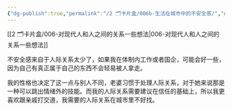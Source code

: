 ```yaml
---
{"dg-publish":true,"permalink":"/2 🗂️卡片盒/006b-生活在城市中的不安全感/","noteIcon":"1","created":"2024-08-29T09:08:00","updated":"2024-10-04T09:12"}
---
```



[[2 🗂️卡片盒/006-对现代人和人之间的关系一些想法\|006-对现代人和人之间的关系一些想法]]

不安全感来自于人际关系太少了，如果我在体制内工作或者国企，可能会好一些，因为自己有真正属于自己的东西不会轻易被人拿走。

我的性格也决定了这一点与别人不同，老婆习惯于处理人际关系，对于她来说那是一种可以跳出情绪外的技能。而我的人际关系需要建议在信任的基础上，所以我更喜欢跟亲戚打交道，我需要的人际关系在城市里不好找。